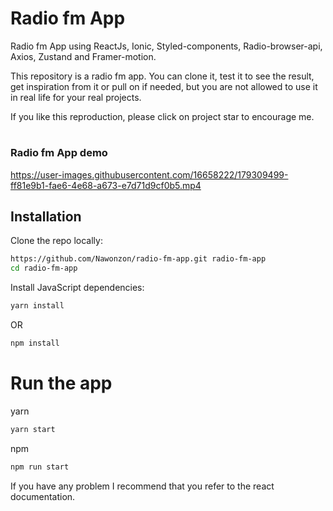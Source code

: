 # Radio fm App
Radio fm App using ReactJs, Ionic, Styled-components, Radio-browser-api, Axios, Zustand and Framer-motion.

This repository is a radio fm app. You can clone it, test it to see the result, get inspiration from it or pull on if needed, but you are not allowed to use it in real life for your real projects.

If you like this reproduction, please click on project star to encourage me.
#
### Radio fm App demo

https://user-images.githubusercontent.com/16658222/179309499-ff81e9b1-fae6-4e68-a673-e7d71d9cf0b5.mp4

## Installation

Clone the repo locally:

```sh
https://github.com/Nawonzon/radio-fm-app.git radio-fm-app
cd radio-fm-app
```

Install JavaScript dependencies:

```sh
yarn install
```
OR
```sh
npm install
```

# Run the app

yarn

```sh
yarn start
```
npm

```sh
npm run start
```

If you have any problem I recommend that you refer to the react documentation.
